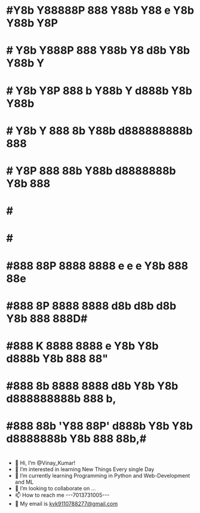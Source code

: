 # ########################################################
# #Y8b Y88888P 888 Y88b Y88     e Y8b     Y88b Y8P       #
# # Y8b Y888P  888  Y88b Y8    d8b Y8b     Y88b Y        #
# #  Y8b Y8P   888 b Y88b Y   d888b Y8b     Y88b         #
# #   Y8b Y    888 8b Y88b   d888888888b     888         #
# #    Y8P     888 88b Y88b d8888888b Y8b    888         #
# #                                                      #
# #                                                      #
# #888 88P 8888 8888     e   e         e Y8b     888 88e #
# #888 8P  8888 8888    d8b d8b       d8b Y8b    888 888D#
# #888 K   8888 8888   e Y8b Y8b     d888b Y8b   888 88" #
# #888 8b  8888 8888  d8b Y8b Y8b   d888888888b  888 b,  #
# #888 88b 'Y88 88P' d888b Y8b Y8b d8888888b Y8b 888 88b,#
# ########################################################



- 👋 Hi, I’m @Vinay_Kumar!
- 👀 I’m interested in learning New Things Every single Day
- 🌱 I’m currently learning Programming in Python and Web-Development and ML
- 💞️ I’m looking to collaborate on ...
- 📫 How to reach me ---7013731005---
- 📧 My email is kvk9110788277@gmail.com

<!---
Vinay7k7/Vinay7k7 is a ✨ special ✨ repository because its `README.md` (this file) appears on your GitHub profile.
You can click the Preview link to take a look at your changes.
--->
